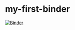 # my-first-binder
[![Binder](https://mybinder.org/badge_logo.svg)](https://mybinder.org/v2/gh/matengine/my-first-binder.git/HEAD)
